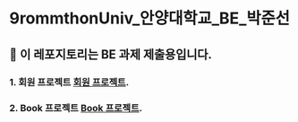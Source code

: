 # 9rommthonUniv_안양대학교_BE_박준선 #
## 📌 이 레포지토리는 BE 과제 제출용입니다. ##

### 1. 회원 프로젝트 [회원 프로젝트](https://github.com/9oormthonuniv-ayu/JunSeonPark/tree/main/member).
### 2. Book 프로젝트 [Book 프로젝트](https://github.com/9oormthonuniv-ayu/JunSeonPark/tree/main/Book).

